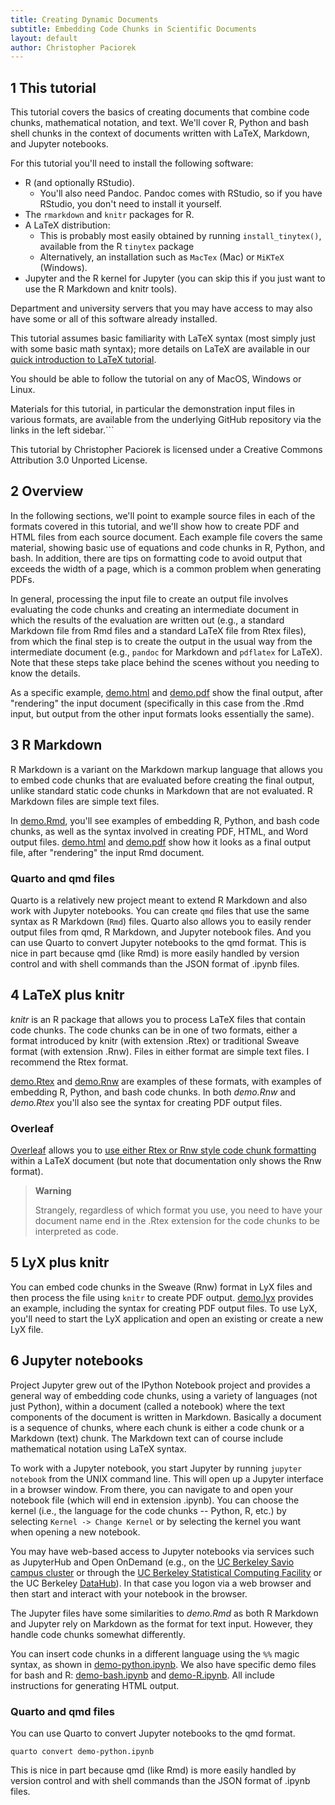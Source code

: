 ```yaml
---
title: Creating Dynamic Documents
subtitle: Embedding Code Chunks in Scientific Documents
layout: default
author: Christopher Paciorek
---
```


## 1 This tutorial

This tutorial covers the basics of creating documents that combine code chunks, mathematical notation, and text. We'll cover R, Python and bash shell chunks in the context of documents written with LaTeX, Markdown, and Jupyter notebooks.

For this tutorial you'll need to install the following software:

* R (and optionally RStudio).
   * You'll also need Pandoc. Pandoc comes with RStudio, so if you have RStudio, you don't need to install it yourself.
* The `rmarkdown` and `knitr` packages for R.
* A LaTeX distribution:
   * This is probably most easily obtained by running `install_tinytex()`, available from the R `tinytex` package
   * Alternatively, an installation such as `MacTex` (Mac) or `MiKTeX` (Windows).
* Jupyter and the R kernel for Jupyter (you can skip this if you just want to use the R Markdown and knitr tools).

Department and university servers that you may have access to may also have some or all of this software already installed.

This tutorial assumes basic familiarity with LaTeX syntax (most simply just with some basic math syntax); more details on LaTeX are available in our [quick introduction to LaTeX tutorial](https://statistics.berkeley.edu/computing/training/tutorials).

You should be able to follow the tutorial on any of MacOS, Windows or Linux. 

Materials for this tutorial, in particular the demonstration input files in various formats, are available from the underlying GitHub repository via the links in the left sidebar.```

This tutorial by Christopher Paciorek is licensed under a Creative Commons Attribution 3.0 Unported License.


## 2 Overview

In the following sections, we'll point to example source files in each of the formats covered in this tutorial, and we'll show how to create PDF and HTML files from each source document. Each example file covers the same material, showing basic use of equations and code chunks in R, Python, and bash. In addition, there are tips on formatting code to avoid output that exceeds the width of a page, which is a common problem when generating PDFs.

In general, processing the input file to create an output file involves evaluating the code chunks and creating an intermediate document in which the results of the evaluation are written out (e.g., a standard Markdown file from Rmd files and a standard LaTeX file from Rtex files), from which the final step is to create the output in the usual way from the intermediate document (e.g., `pandoc` for Markdown and `pdflatex` for LaTeX). Note that these steps take place behind the scenes without you needing to know the details.

As a specific example, [demo.html](demo.html) and [demo.pdf](demo.pdf) show the final output, after "rendering" the input document (specifically in this case from the .Rmd input, but output from the other input formats looks essentially the same). 

## 3 R Markdown

R Markdown is a variant on the Markdown markup language that allows you to embed code chunks that are evaluated before creating the final output, unlike standard static code chunks in Markdown that are not evaluated. R Markdown files are simple text files.

In [demo.Rmd](demo.Rmd), you'll see examples of embedding R, Python, and bash code chunks, as well as the syntax involved in creating PDF, HTML, and Word output files. [demo.html](demo.html) and [demo.pdf](demo.pdf) show how it looks as a final output file, after "rendering" the input Rmd document. 

### Quarto and qmd files

Quarto is a relatively new project meant to extend R Markdown and also work with Jupyter notebooks. You can create `qmd` files that use the same syntax as R Markdown (`Rmd`) files. Quarto also allows you to easily render output files from qmd, R Markdown, and Jupyter notebook files. And you can use Quarto to convert Jupyter notebooks to the qmd format. This is nice in part because qmd (like Rmd) is more easily handled by version control and with shell commands than the JSON format of .ipynb files.

## 4 LaTeX plus knitr

*knitr* is an R package that allows you to process LaTeX files that contain code chunks. The code chunks can be in one of two formats, either a format introduced by knitr (with extension .Rtex) or traditional Sweave format (with extension .Rnw). Files in either format are simple text files. I recommend the Rtex format.

[demo.Rtex](demo.Rtex) and [demo.Rnw](demo.Rnw) are examples of these formats, with examples of embedding R, Python, and bash code chunks.  In both *demo.Rnw* and *demo.Rtex* you'll also see the syntax for creating PDF output files.

### Overleaf

[Overleaf](overleaf.com) allows you to [use either Rtex or Rnw style code chunk formatting](https://www.overleaf.com/learn/latex/Knitr) within a LaTeX document (but note that documentation only shows the Rnw format). 

> **Warning**
>
> Strangely, regardless of which format you use, you need to have your document name end in the .Rtex extension for the code chunks to be interpreted as code.

## 5 LyX plus knitr

You can embed code chunks in the Sweave (Rnw) format in LyX files and then process the file using `knitr` to create PDF output. [demo.lyx](demo.lyx) provides an example, including the syntax for creating PDF output files. To use LyX, you'll need to start the LyX application and open an existing or create a new LyX file.

## 6 Jupyter notebooks

Project Jupyter grew out of the IPython Notebook project and provides a general way of embedding code chunks, using a variety of languages (not just Python), within a document (called a notebook) where the text components of the document is written in Markdown. Basically a document is a sequence of chunks, where each chunk is either a code chunk or a Markdown (text) chunk. The Markdown text can of course include mathematical notation using LaTeX syntax. 

To work with a Jupyter notebook, you start Jupyter by running `jupyter notebook` from the UNIX command line. This will open up a Jupyter interface in a browser window. From there, you can navigate to and open your notebook file (which will end in extension .ipynb). You can choose the kernel (i.e., the language for the code chunks -- Python, R, etc.) by selecting `Kernel -> Change Kernel` or by selecting the kernel you want when opening a new notebook.

You may have web-based access to Jupyter notebooks via services such as JupyterHub and Open OnDemand (e.g., on the [UC Berkeley Savio campus cluster](https://ood.brc.berkeley.edu) or through the [UC Berkeley Statistical Computing Facility](https://jupyter.stat.berkeley.edu) or the UC Berkeley [DataHub](https://datahub.berkeley.edu)). In that case you logon via a web browser and then start and interact with your notebook in the browser.

The Jupyter files have some similarities to *demo.Rmd* as both R Markdown and Jupyter rely on Markdown as the format for text input. However, they handle code chunks somewhat differently.

You can insert code chunks in a different language using the `%%` magic syntax, as shown in [demo-python.ipynb](demo-python.ipynb). We also have specific demo files for bash and R: [demo-bash.ipynb](demo-bash.ipynb) and [demo-R.ipynb](demo-R.ipynb).  All include instructions for generating HTML output. 

### Quarto and qmd files

You can use Quarto to convert Jupyter notebooks to the qmd format. 

```
quarto convert demo-python.ipynb 
```

This is nice in part because qmd (like Rmd) is more easily handled by version control and with shell commands than the JSON format of .ipynb files.



